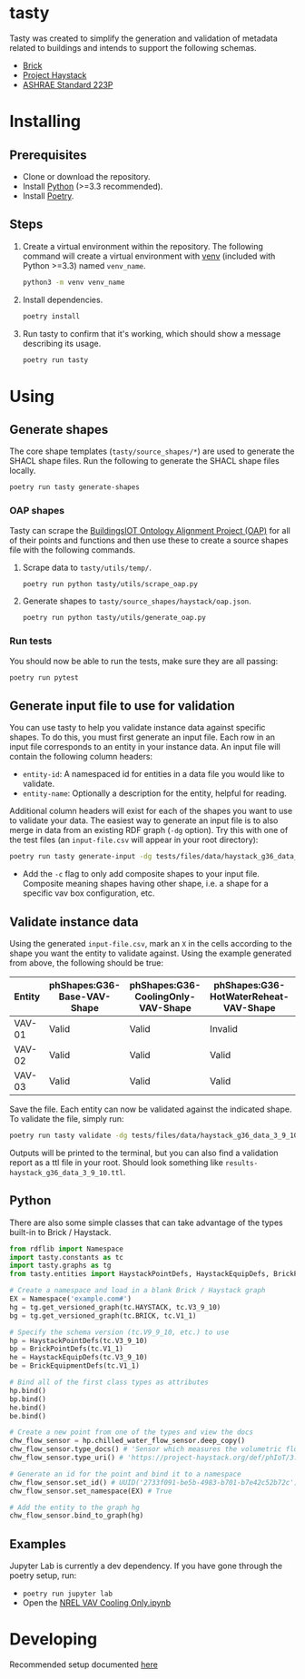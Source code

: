 # tasty

Tasty was created to simplify the generation and validation of metadata related to buildings and intends to support the following schemas.

- [Brick](https://brickschema.org/)
- [Project Haystack](https://project-haystack.org/)
- [ASHRAE Standard 223P](https://www.ashrae.org/about/news/2018/ashrae-s-bacnet-committee-project-haystack-and-brick-schema-collaborating-to-provide-unified-data-semantic-modeling-solution)

# Installing

## Prerequisites
- Clone or download the repository.
- Install [Python](https://www.python.org/downloads/) (>=3.3 recommended).
- Install [Poetry](https://python-poetry.org/docs/#installation).

## Steps
1. Create a virtual environment within the repository. The following command will create a virtual environment with [venv](https://docs.python.org/3/library/venv.html) (included with Python >=3.3) named `venv_name`.
   ```bash
   python3 -m venv venv_name
   ```
2. Install dependencies.
   ```bash
   poetry install
   ```
3. Run tasty to confirm that it's working, which should show a message describing its usage.
   ```bash
   poetry run tasty
   ```

# Using

## Generate shapes
The core shape templates (`tasty/source_shapes/*`) are used to generate the SHACL shape files. Run the following to generate the SHACL shape files locally.
```bash
poetry run tasty generate-shapes
```

### OAP shapes
Tasty can scrape the [BuildingsIOT Ontology Alignment Project (OAP)](https://oap.buildingsiot.com/) for all of their points and functions and then use these to create a source shapes file with the following commands.

1. Scrape data to `tasty/utils/temp/`.
   ```bash
   poetry run python tasty/utils/scrape_oap.py
   ```
2. Generate shapes to `tasty/source_shapes/haystack/oap.json`.
   ```bash
   poetry run python tasty/utils/generate_oap.py
   ```

### Run tests
You should now be able to run the tests, make sure they are all passing: 
```bash
poetry run pytest
```

## Generate input file to use for validation
You can use tasty to help you validate instance data against specific shapes. To do this, you must first generate an input file. Each row in an input file corresponds to an entity in your instance data. An input file will contain the following column headers:
- `entity-id`: A namespaced id for entities in a data file you would like to validate.
- `entity-name`: Optionally a description for the entity, helpful for reading.

Additional column headers will exist for each of the shapes you want to use to validate your data. The easiest way to generate an input file is to also merge in data from an existing RDF graph (`-dg` option). Try this with one of the test files (an `input-file.csv` will appear in your root directory):
```bash
poetry run tasty generate-input -dg tests/files/data/haystack_g36_data_3_9_10.ttl
```
- Add the `-c` flag to only add composite shapes to your input file. Composite meaning shapes having other shape, i.e. a shape for a specific vav box configuration, etc.

## Validate instance data
Using the generated `input-file.csv`, mark an `X` in the cells according to the shape you want the entity to validate against. Using the example generated from above, the following should be true:

| Entity | phShapes:G36-Base-VAV-Shape | phShapes:G36-CoolingOnly-VAV-Shape | phShapes:G36-HotWaterReheat-VAV-Shape | phShapes:HotWaterReheatFdbk-VAV-Shape |
| --- | --- | --- | --- | --- |
| VAV-01 | Valid | Valid | Invalid | Invalid | Invalid |
| VAV-02 | Valid | Valid | Valid | Valid | Invalid |
| VAV-03 | Valid | Valid | Valid | Valid | Valid |

Save the file. Each entity can now be validated against the indicated shape. To validate the file, simply run:
```bash
poetry run tasty validate -dg tests/files/data/haystack_g36_data_3_9_10.ttl
```

Outputs will be printed to the terminal, but you can also find a validation report as a ttl file in your root. Should look something like `results-haystack_g36_data_3_9_10.ttl`.

## Python
There are also some simple classes that can take advantage of the types built-in to Brick / Haystack.
```python
from rdflib import Namespace
import tasty.constants as tc
import tasty.graphs as tg
from tasty.entities import HaystackPointDefs, HaystackEquipDefs, BrickPointDefs, BrickEquipmentDefs

# Create a namespace and load in a blank Brick / Haystack graph
EX = Namespace('example.com#')
hg = tg.get_versioned_graph(tc.HAYSTACK, tc.V3_9_10)
bg = tg.get_versioned_graph(tc.BRICK, tc.V1_1)

# Specify the schema version (tc.V9_9_10, etc.) to use
hp = HaystackPointDefs(tc.V3_9_10)
bp = BrickPointDefs(tc.V1_1)
he = HaystackEquipDefs(tc.V3_9_10)
be = BrickEquipmentDefs(tc.V1_1)

# Bind all of the first class types as attributes
hp.bind()
bp.bind()
he.bind()
be.bind()

# Create a new point from one of the types and view the docs
chw_flow_sensor = hp.chilled_water_flow_sensor.deep_copy()
chw_flow_sensor.type_docs() # 'Sensor which measures the volumetric flow of chilled water'
chw_flow_sensor.type_uri() # 'https://project-haystack.org/def/phIoT/3.9.10#chilled-water-flow-sensor'

# Generate an id for the point and bind it to a namespace
chw_flow_sensor.set_id() # UUID('2733f091-be5b-4983-b701-b7e42c52b72c')
chw_flow_sensor.set_namespace(EX) # True

# Add the entity to the graph hg
chw_flow_sensor.bind_to_graph(hg)
```

## Examples
Jupyter Lab is currently a dev dependency. If you have gone through the poetry setup, run:
- `poetry run jupyter lab`
- Open the [NREL VAV Cooling Only.ipynb](./examples/NREL%20VAV%20Cooling%20Only.ipynb)

# Developing
Recommended setup documented [here](https://gist.github.com/corymosiman12/26fb682df2d36b5c9155f344eccbe404)

